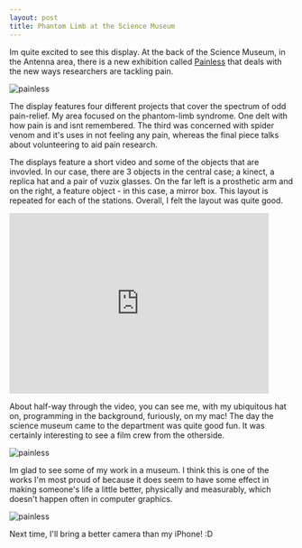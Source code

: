 ```yaml
---
layout: post
title: Phantom Limb at the Science Museum
---
```


Im quite excited to see this display. At the back of the Science Museum, in the
Antenna area, there is a new exhibition called
[Painless](http://painlessexhibition.wordpress.com/) that deals with the
new ways researchers are tackling pain.

![painless](http://farm9.staticflickr.com/8206/8262141878_df665d61b7.jpg)

The display features four different projects that cover the spectrum of odd
pain-relief. My area focused on the phantom-limb syndrome. One delt with how
pain is and isnt remembered. The third was concerned with spider venom and it's
uses in not feeling any pain, whereas the final piece talks about volunteering to aid pain research.

The displays feature a short video and some of the objects that are invovled.
In our case, there are 3 objects in the central case; a kinect, a replica hat
and a pair of vuzix glasses. On the far left is a prosthetic arm and on the
right, a feature object - in this case, a mirror box. This layout
is repeated for each of the stations. Overall, I felt the layout was quite
good.

<iframe width="460" height="320" src="http://www.youtube.com/embed/1r-JCQ-4CcU"
frameborder="0" allowfullscreen></iframe>

About half-way through the video, you can see me, with my ubiquitous hat on,
programming in the background, furiously, on my mac! The day the science museum
came to the department was quite good fun. It was certainly interesting to see
a film crew from the otherside.

![painless](http://farm9.staticflickr.com/8059/8262141296_cac2f04048.jpg)

Im glad to see some of my work in a museum. I think this is one of the works
I'm most proud of because it does seem to have some effect in making someone's
life a little better, physically and measurably, which doesn't happen often in
computer graphics.

![painless](http://farm9.staticflickr.com/8360/8261072119_9ca4817c0d.jpg)

Next time, I'll bring a better camera than my iPhone! :D 
